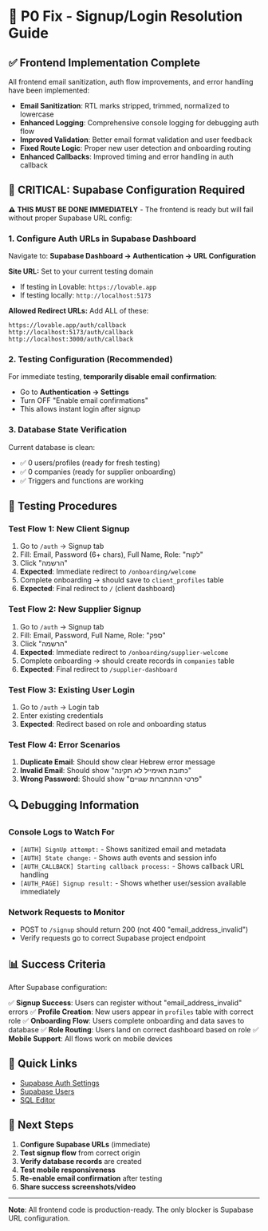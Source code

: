 # 🚨 P0 Fix - Signup/Login Resolution Guide

## ✅ Frontend Implementation Complete

All frontend email sanitization, auth flow improvements, and error handling have been implemented:

- **Email Sanitization**: RTL marks stripped, trimmed, normalized to lowercase
- **Enhanced Logging**: Comprehensive console logging for debugging auth flow
- **Improved Validation**: Better email format validation and user feedback
- **Fixed Route Logic**: Proper new user detection and onboarding routing
- **Enhanced Callbacks**: Improved timing and error handling in auth callback

## 🔧 CRITICAL: Supabase Configuration Required

**⚠️ THIS MUST BE DONE IMMEDIATELY** - The frontend is ready but will fail without proper Supabase URL config:

### 1. Configure Auth URLs in Supabase Dashboard

Navigate to: **Supabase Dashboard → Authentication → URL Configuration**

**Site URL:** Set to your current testing domain
- If testing in Lovable: `https://lovable.app`
- If testing locally: `http://localhost:5173`

**Allowed Redirect URLs:** Add ALL of these:
```
https://lovable.app/auth/callback
http://localhost:5173/auth/callback
http://localhost:3000/auth/callback
```

### 2. Testing Configuration (Recommended)

For immediate testing, **temporarily disable email confirmation**:
- Go to **Authentication → Settings**
- Turn OFF "Enable email confirmations"
- This allows instant login after signup

### 3. Database State Verification

Current database is clean:
- ✅ 0 users/profiles (ready for fresh testing)
- ✅ 0 companies (ready for supplier onboarding)
- ✅ Triggers and functions are working

## 🧪 Testing Procedures

### Test Flow 1: New Client Signup
1. Go to `/auth` → Signup tab
2. Fill: Email, Password (6+ chars), Full Name, Role: "לקוח"
3. Click "הרשמה"
4. **Expected**: Immediate redirect to `/onboarding/welcome`
5. Complete onboarding → should save to `client_profiles` table
6. **Expected**: Final redirect to `/` (client dashboard)

### Test Flow 2: New Supplier Signup  
1. Go to `/auth` → Signup tab
2. Fill: Email, Password, Full Name, Role: "ספק"
3. Click "הרשמה" 
4. **Expected**: Immediate redirect to `/onboarding/supplier-welcome`
5. Complete onboarding → should create records in `companies` table
6. **Expected**: Final redirect to `/supplier-dashboard`

### Test Flow 3: Existing User Login
1. Go to `/auth` → Login tab
2. Enter existing credentials
3. **Expected**: Redirect based on role and onboarding status

### Test Flow 4: Error Scenarios
1. **Duplicate Email**: Should show clear Hebrew error message
2. **Invalid Email**: Should show "כתובת האימייל לא תקינה"
3. **Wrong Password**: Should show "פרטי ההתחברות שגויים"

## 🔍 Debugging Information

### Console Logs to Watch For
- `[AUTH] SignUp attempt:` - Shows sanitized email and metadata
- `[AUTH] State change:` - Shows auth events and session info
- `[AUTH_CALLBACK] Starting callback process:` - Shows callback URL handling
- `[AUTH_PAGE] Signup result:` - Shows whether user/session available immediately

### Network Requests to Monitor
- POST to `/signup` should return 200 (not 400 "email_address_invalid")
- Verify requests go to correct Supabase project endpoint

## 📊 Success Criteria

After Supabase configuration:

✅ **Signup Success**: Users can register without "email_address_invalid" errors
✅ **Profile Creation**: New users appear in `profiles` table with correct role
✅ **Onboarding Flow**: Users complete onboarding and data saves to database
✅ **Role Routing**: Users land on correct dashboard based on role
✅ **Mobile Support**: All flows work on mobile devices

## 🔗 Quick Links

- [Supabase Auth Settings](https://supabase.com/dashboard/project/yislkmhnitznvbxfpcxd/auth/providers)
- [Supabase Users](https://supabase.com/dashboard/project/yislkmhnitznvbxfpcxd/auth/users)
- [SQL Editor](https://supabase.com/dashboard/project/yislkmhnitznvbxfpcxd/sql/new)

## 🎯 Next Steps

1. **Configure Supabase URLs** (immediate)
2. **Test signup flow** from correct origin
3. **Verify database records** are created
4. **Test mobile responsiveness**
5. **Re-enable email confirmation** after testing
6. **Share success screenshots/video**

---
**Note**: All frontend code is production-ready. The only blocker is Supabase URL configuration.